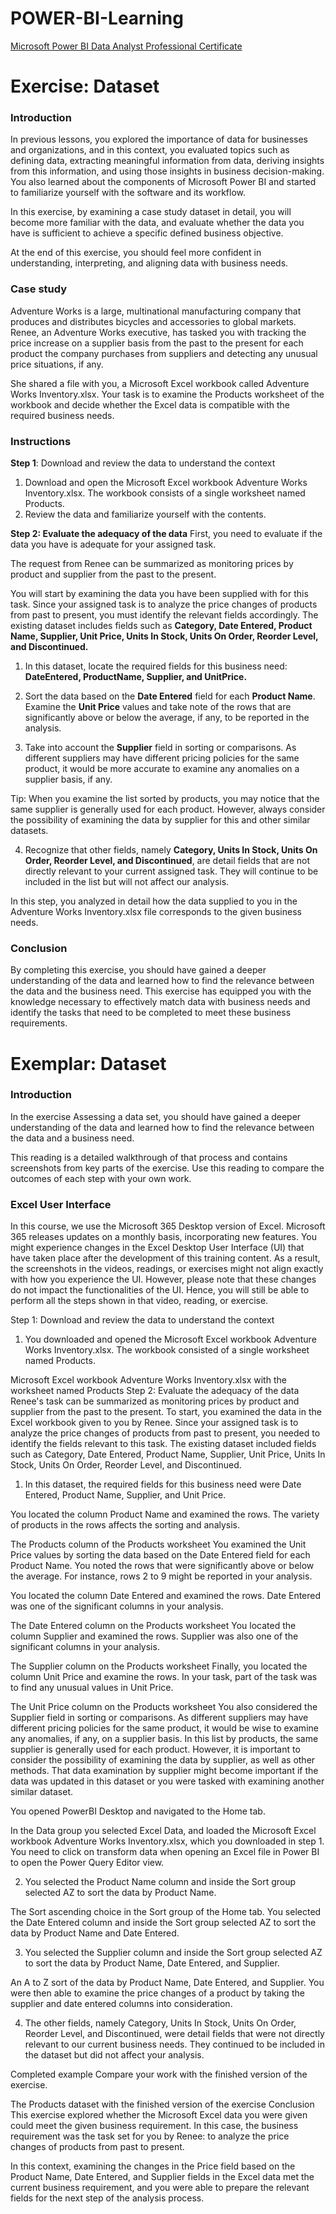 # POWER-BI-Learning
[Microsoft Power BI Data Analyst Professional Certificate](https://www.coursera.org/professional-certificates/microsoft-power-bi-data-analyst)

# Exercise: Dataset

### Introduction

In previous lessons, you explored the importance of data for businesses and organizations, and in this context, you evaluated topics such as defining data, extracting meaningful information from data, deriving insights from this information, and using those insights in business decision-making. You also learned about the components of Microsoft Power BI and started to familiarize yourself with the software and its workflow.

In this exercise, by examining a case study dataset in detail, you will become more familiar with the data, and evaluate whether the data you have is sufficient to achieve a specific defined business objective. 

At the end of this exercise, you should feel more confident in understanding, interpreting, and aligning data with business needs.

### Case study
Adventure Works is a large, multinational manufacturing company that produces and distributes bicycles and accessories to global markets. Renee, an Adventure Works executive, has tasked you with tracking the price increase on a supplier basis from the past to the present for each product the company purchases from suppliers and detecting any unusual price situations, if any.

She shared a file with you, a Microsoft Excel workbook called Adventure Works Inventory.xlsx. Your task is to examine the Products worksheet of the workbook and decide whether the Excel data is compatible with the required business needs.

### Instructions

**Step 1**: Download and review the data to understand the context
1. Download and open the Microsoft Excel workbook Adventure Works Inventory.xlsx. The workbook consists of a single worksheet named Products.
2. Review the data and familiarize yourself with the contents.

**Step 2: Evaluate the adequacy of the data**
First, you need to evaluate if the data you have is adequate for your assigned task. 

The request from Renee can be summarized as monitoring prices by product and supplier from the past to the present. 

You will start by examining the data you have been supplied with for this task. Since your assigned task is to analyze the price changes of products from past to present, you must identify the relevant fields accordingly. The existing dataset includes fields such as **Category, Date Entered, Product Name, Supplier, Unit Price, Units In Stock, Units On Order, Reorder Level, and Discontinued.**

1. In this dataset, locate the required fields for this business need: **DateEntered, ProductName, Supplier, and UnitPrice.**

2. Sort the data based on the **Date Entered** field for each **Product Name**. Examine the **Unit Price** values and take note of the rows that are significantly above or below the average, if any, to be reported in the analysis.

3. Take into account the **Supplier** field in sorting or comparisons. As different suppliers may have different pricing policies for the same product, it would be more accurate to examine any anomalies on a supplier basis, if any. 

Tip: When you examine the list sorted by products, you may notice that the same supplier is generally used for each product. However, always consider the possibility of examining the data by supplier for this and other similar datasets.

4. Recognize that other fields, namely **Category, Units In Stock, Units On Order, Reorder Level, and Discontinued**, are detail fields that are not directly relevant to your current assigned task. They will continue to be included in the list but will not affect our analysis.

In this step, you analyzed in detail how the data supplied to you in the Adventure Works Inventory.xlsx file corresponds to the given business needs.

### Conclusion
By completing this exercise, you should have gained a deeper understanding of the data and learned how to find the relevance between the data and the business need. This exercise has equipped you with the knowledge necessary to effectively match data with business needs and identify the tasks that need to be completed to meet these business requirements.

# Exemplar: Dataset

### Introduction
In the exercise Assessing a data set, you should have gained a deeper understanding of the data and learned how to find the relevance between the data and a business need. 

This reading is a detailed walkthrough of that process and contains screenshots from key parts of the exercise. Use this reading to compare the outcomes of each step with your own work. 

### Excel User Interface
In this course, we use the Microsoft 365 Desktop version of Excel. Microsoft 365 releases updates on a monthly basis, incorporating new features. You might experience changes in the Excel Desktop User Interface (UI) that have taken place after the development of this training content. As a result, the screenshots in the videos, readings, or exercises might not align exactly with how you experience the UI. However, please note that these changes do not impact the functionalities of the UI. Hence, you will still be able to perform all the steps shown in that video, reading, or exercise.

Step 1: Download and review the data to understand the context
1. You downloaded and opened the Microsoft Excel workbook Adventure Works Inventory.xlsx. The workbook consisted of a single worksheet named Products. 

Microsoft Excel workbook Adventure Works Inventory.xlsx with the worksheet named Products
Step 2: Evaluate the adequacy of the data
Renee's task can be summarized as monitoring prices by product and supplier from the past to the present. To start, you examined the data in the Excel workbook given to you by Renee. Since your assigned task is to analyze the price changes of products from past to present, you needed to identify the fields relevant to this task. The existing dataset included fields such as Category, Date Entered, Product Name, Supplier, Unit Price, Units In Stock, Units On Order, Reorder Level, and Discontinued.

1. In this dataset, the required fields for this business need were Date Entered, Product Name, Supplier, and Unit Price. 

You located the column Product Name and examined the rows. The variety of products in the rows affects the sorting and analysis.

The Products column of the Products worksheet 
You examined the Unit Price values by sorting the data based on the Date Entered field for each Product Name. You noted the rows that were significantly above or below the average. For instance, rows 2 to 9 might be reported in your analysis. 

You located the column Date Entered and examined the rows. Date Entered was one of the significant columns in your analysis.

The Date Entered column on the Products worksheet
You located the column Supplier and examined the rows. Supplier was also one of the significant columns in your analysis.

The Supplier column on the Products worksheet
Finally, you located the column Unit Price and examine the rows. In your task, part of the task was to find any unusual values in Unit Price.

The Unit Price column on the Products worksheet
You also considered the Supplier field in sorting or comparisons. As different suppliers may have different pricing policies for the same product, it would be wise to examine any anomalies, if any, on a supplier basis. In this list by products, the same supplier is generally used for each product. However, it is important to consider the possibility of examining the data by supplier, as well as other methods. That data examination by supplier might become important if the data was updated in this dataset or you were tasked with examining another similar dataset.

You opened PowerBI Desktop and navigated to the Home tab.  

In the Data group you selected Excel Data, and loaded the Microsoft Excel workbook Adventure Works Inventory.xlsx, which you downloaded in step 1. You need to click on transform data when opening an Excel file in Power BI to open the Power Query Editor view.

2. You selected the Product Name column and inside the Sort group selected AZ to sort the data by Product Name.

The Sort ascending choice in the Sort group of the Home tab.
You selected the Date Entered column and inside the Sort group selected AZ to sort the data by Product Name and Date Entered.

3. You selected the Supplier column and inside the Sort group selected AZ to sort the data by Product Name, Date Entered, and Supplier.

An A to Z sort of the data by Product Name, Date Entered, and Supplier.
You were then able to examine the price changes of a product by taking the supplier and date entered columns into consideration.

4. The other fields, namely Category, Units In Stock, Units On Order, Reorder Level, and Discontinued, were detail fields that were not directly relevant to our current business needs. They continued to be included in the dataset but did not affect your analysis.

Completed example
Compare your work with the finished version of the exercise.

The Products dataset with the finished version of the exercise 
Conclusion
This exercise explored whether the Microsoft Excel data you were given could meet the given business requirement. In this case, the business requirement was the task set for you by Renee: to analyze the price changes of products from past to present. 

In this context, examining the changes in the Price field based on the Product Name, Date Entered, and Supplier fields in the Excel data met the current business requirement, and you were able to prepare the relevant fields for the next step of the analysis process.








